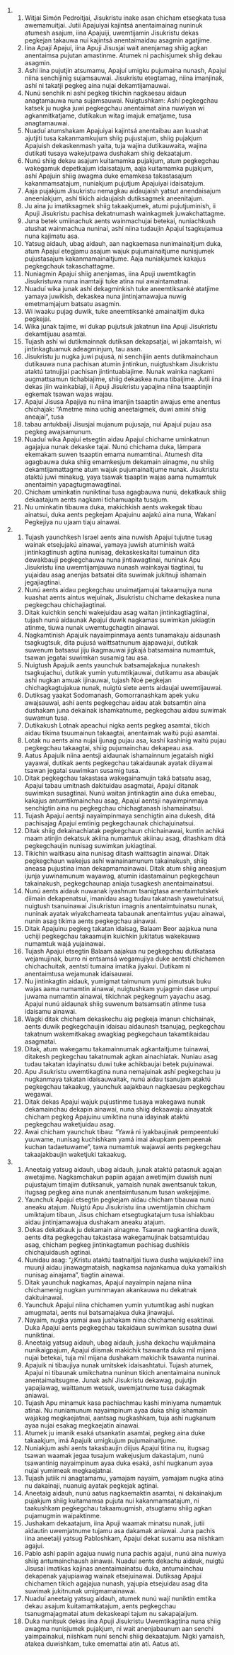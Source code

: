 <ol>
  <li>
    <ol>
      <li>Witjai Simón Pedroitjai, Jisukristu inake asan chicham etsegkata tusa awemamuitjai. Jutii Apajuiyai kajintsá anentaimainag nuninuk atumesh asajum, iina Apajuiji, uwemtijamin Jisukristu dekas pegkejan takauwa nui kajintsá anentaimaidau asagmin agatjime.</li>
      <li>Iina Apají Apajuí, iina Apuji Jisusjai wait anenjamag shiig agkan anentaimsa pujutan amastinme. Atumek ni pachisjumek shiig dekau asagmin.</li>
      <li>Ashí iina pujutjin atsumamu, Apajuí umigku pujumaina nunash, Apajuí niina senchijinig sujamsauwai. Jisukristu etegtamag, niina imanjinak, ashí ni takatji pegkeg aina nujai dekamtijamauwai.</li>
      <li>Nunú senchik ni ashí pegkeg tikichin nagkaesau aidaun anagtamauwa nuna sujamsauwai. Nuigtushkam: Ashí pegkegchau katsek ju nugka juwi pegkegchau anentaimat aina nuwiyan wi agkanmitkatjame, dutikakun witag imajuk ematjame, tusa anagtamauwai.</li>
      <li>Nuaduí atumshakam Apajuiyai kajintsá anentaibau aan kuashat ajutjiti tusa kakanmamkujum shiig pujustajum, shiig pujakjum Apajuish dekaskenmash yaita, tuja wajina dutikauwaita, wajina dutikati tusaya wakejutpawa dushakam shiig dekaatajum.</li>
      <li>Nunú shiig dekau asajum kuitamamka pujakjum, atum pegkegchau wakegamuk depetkajum idaisatajum, aaja kuitamamka pujakjum, ashí Apajuin shiig awagma duke emamkesa takastasajum kakanmamsatajum, nuniakjum pujutjum Apajuiyai idaisatajum.</li>
      <li>Aaja pujakjum Jisukristu nemagkau aidaujaish yatsut anendaisajum aneeniakjum, ashí tikich aidaujaish dutiksagmek aneenitajum.</li>
      <li>Ju aina ju imatiksagmek shiig takaakjumek, atumi pujutjuminish, ii Apuji Jisukristu pachisa dekatnumash wainkagmek juwakchattagme.</li>
      <li>Juna betek umiinachuk aents wainmachujai betekai, nuniachkush atushat wainmachua nuninai, ashí niina tudaujin Apajuí tsagkujamua nuna kajimatu asa.</li>
      <li>Yatsug aidauh, ubag aidauh, aan nagkaemasa nunimainaitjum duka, atum Apajuí etegjamu asajum wajuk pujumainaitjume nunisjumek pujustasajum kakanmamainaitjume. Aaja nuniakjumek kakajus pegkegchauk takaschattagme.</li>
      <li>Nuniagmin Apajuí shiig anenjamas, iina Apuji uwemtikagtin Jisukristuwa nuna inamtaiji tuke atina nui awaintamatnai.</li>
      <li>Nuaduí wika junak ashí dekagminkish tuke aneemtiksanké atatjime yamaya juwikish, dekaskea nuna jintinjamawajua nuwig emetmamjajum batsatu asagmin.</li>
      <li>Wi iwaaku pujag duwik, tuke aneemtiksanké amainaitjim duka pegkejai.</li>
      <li>Wika junak tajime, wi dukap pujutsuk jakatnun iina Apuji Jisukristu dekamtijuau asamtai.</li>
      <li>Tujash ashí wi dutikmainnak dutiksan dekapsatjai, wi jakamtaish, wi jintinkagtuamuk adeagminjum, tau asan.</li>
      <li>Jisukristu ju nugka juwi pujusá, ni senchijiin aents dutikmainchaun dutikauwa nuna pachisan atumin jintinkun, nuigtushkam Jisukristu ataktú tatnujijai pachisan jintintuabiajime. Nunak wainka nagkami augmattsamun tichabiajime, shiig dekaskea nuna tibaijime. Jutii iina dekas jiin wainkabiaji, ii Apuji Jisukristu yapajina niina tsaaptinjin egkemak tsawan wajas wajau.</li>
      <li>Apajuí Jisusa Apajiya nu niina imanjin tsaaptin awajus eme anentus chichajak: “Ametme mina uchig aneetaigmek, duwi aminí shiig aneajai”, tusa</li>
      <li>tabau antukbaiji Jisusjai mujanum pujusaja, nui Apajuí pujau asa pegkeg awajsamunum.</li>
      <li>Nuaduí wika Apajuí etsegtin aidau Apajuí chichame uminkatnun agajajua nunak dekaske tajai. Nunú chichama duka, lámpara ekemakam suwen tsaaptin emama numamtinai. Atumesh dita agagbauwa duka shiig emamkesjum dekamain ainagme, nu shiig dekamtijamattagme atum wajuk pujumainaitjume nunak. Jisukristu ataktú juwi minakug, yaya tsawak tsaaptin wajas aama numamtuk anentaimin yapagtugmawagtinai.</li>
      <li>Chicham uminkatin nuniktinai tusa agagbauwa nunú, dekatkauk shiig dekaatajum aents nagkami tichamuapita tusajum.</li>
      <li>Nu uminkatin tibauwa duka, makichkish aents wakegak tibau ainatsui, duka aents pegkejam Apajuinu aajakú aina nuna, Wakaní Pegkejiya nu ujaam tiaju ainawai.</li>
    </ol>
  </li>
  <li>
    <ol>
      <li>Tujash yaunchkesh Israel aents aina nuwish Apajuí tujutne tusag wainak etsejujakú ainawai, yamaya juwish atuminish waitá jintinkagtinush agtina nunisag, dekaskeskaitai tumainun dita dewakbauji pegkegchauwa nuna jintiawagtinai, nuninak Apu Jisukristu iina uwemtijamjauwa nunash wainkayai tiagtinai, tu yujaidau asag anenjas batsatai dita suwimak jukitnuji ishamain jegajiagtinai.</li>
      <li>Nunú aents aidau pegkegchau unuimatjamujai takaamujiya nuna kuashat aents aintus wejuinak, Jisukristu chichame dekaskea nuna pegkegchau chichajiagtinai.</li>
      <li>Ditak kuichkin senchi wakejuidau asag waitan jintinkagtiagtinai, tujash nunú aidaunak Apajuí duwik nagkamas suwimkan jukiagtin atinme, tiuwa nunak uwemtugchagtin ainawai.</li>
      <li>Nagkamtinish Apajuik nayaimpinmaya aents tunamakaju aidaunash tsagkugtsuk, dita pujusá waittsatnunum ajapawajui, dutikak suwenum batsasuí jiju ikagmauwai jigkajá batsamaina numamtuk, tsawan jegatai suwimkan susamig tau asa.</li>
      <li>Nuigtush Apajuik aents yaunchuk batsamajakajua nunakesh tsagkujachui, dutikak yumin yutumtikjauwai, dutikamu asa abaujak ashí nugkan amuak ijinauwai, tujash Noé pegkejan chichagkagtujakua nunak, nuigtú siete aents aidaujai uwemtijauwai.</li>
      <li>Dutiksag yaakat Sodomanash, Gomorranashkam apek yuku awajsauwai, ashí aents pegkegchau aidau atak batsamtin aina dushakam juna dekainak ishamkatnume, pegkegchau aidau suwimak suwamun tusa.</li>
      <li>Dutikakush Lotnak apeachui nigka aents pegkeg asamtai, tikich aidau tikima tsuumainun takaagtai, anentaimak waitú pujú asamtai.</li>
      <li>Lotak nu aents aina nujai ijunag pujau asa, kashí kashinig waitú pujau pegkegchau takaagtai, shiig pujumainchau dekapeau asa.</li>
      <li>Aatus Apajuik niina aentsji aidaunak ishamainnum jegataish nigki yayawai, dutikak aents pegkegchau takaidaunak ayatak diiyawai tsawan jegatai suwimkan susamig tusa.</li>
      <li>Ditak pegkegchau takastasa wakegainamujin taká batsatu asag, Apajuí tabau umitnash dakituidau asagmatai, Apajuí ditanak suwimkan susagtinai. Nunú waitan jintinkagtin aina duka emebau, kakajus antumtikmainchau asag, Apajuí aentsji nayaimpinmaya senchigtin aina nu pegkegchau chichagtanash ishamainatsui.</li>
      <li>Tujash Apajuí aentsji nayaimpinmaya senchigtin aina dukesh, ditá pachisajag Apajuí emtinig pegkegchaunak chichajuinatsui.</li>
      <li>Ditak shiig dekainachiatak pegkegchaun chichainawai, kuntin achiká maam atinjin dekatsuk akiina numamtuk akiinau asag, ditashkam ditá pegkegchaujin nunisag suwimkan jukiagtinai.</li>
      <li>Tikichin waitkasu aina nunisag ditash waittsagtin ainawai. Ditak pegkegchaun wakejus ashí wainainamunum takainakush, shiig aneasa pujustina iman dekapmamainawai. Ditak atum shiig aneasjum ijunja yuwinamunum wayawag, atumin idastamainun pegkegchaun takainakush, pegkegchaunap aniaja tusagkesh anentaimainatsui.</li>
      <li>Nunú aents aidauk nuwanak iyashnum tsanigtasa anentaimtutskek diimain dekapenatsui, imanidau asag tudau takatnash yawetuinatsui, nuigtush tsanuinawai Jisukristun imagnis anentaimtuinatsu nunak, nuninak ayatak wiyakchameata tabaunak anentaimtus yujau ainawai, nunin asag tikima aents pegkegchau ainawai.</li>
      <li>Ditak Apajuinu pegkeg takatan idaisag, Balaam Beor aajakua nuna uchijí pegkegchau takaamujin kuichkin jukitatus wakekauwa numamtuk wajá yujainawai.</li>
      <li>Tujash Apajuí etsegtin Balaam aajakua nu pegkegchau dutikatasa wejamujinak, burro ni entsamsá wegamujiya duke aentstí chichamen chichachuitak, aentstí tumaina imatika jiyakuí. Dutikam ni anentaimtusa wejamunak idaisauwai.</li>
      <li>Nu jintinkagtin aidauk, yumigmat taimunum yumi pimutsuk buku wajas aama numamtin ainawai, nuigtushkam yujagmin dase umpuí juwama numamtin ainawai, tikichnak pegkegnum yayachu asag. Apajuí nunú aidaunak shiig suwenum batsamsatin atinme tusa idaisamu ainawai.</li>
      <li>Wagki ditak chicham dekaskechu aig pegkeja imanun chichainak, aents duwik pegkegchaujin idaisau aidaunash tsanujag, pegkegchau takatnum wakemitkakag awagkiag pegkegchaun takamtikaidau asagmatai.</li>
      <li>Ditak, atum wakegamu takamainnumak agkantaitjume tuinawai, ditakesh pegkegchau takatnumak agkan ainachiatak. Nuniau asag tudau takatan idayinatsu duwi tuke achikbaujai betek pujuinawai.</li>
      <li>Apu Jisukristu uwemtikagtina nuna nemajuinak ashí pegkegchau ju nugkanmaya takatan idaisauwaitak, nunú aidau tsanujam ataktú pegkegchau takaakug, yaunchuk aajakbaun nagkaesau pegkegchau wegawai.</li>
      <li>Ditak dekas Apajuí wajuk pujustinme tusaya wakegawa nunak dekamainchau dekapin ainawai, nuna shiig dekaawaju ainayatak chicham pegkeg Apajuinu umiktina nuna idayinak ataktú pegkegchau waketjuidau asag.</li>
      <li>Awai chicham yaunchuk tibau: “Yawá ni iyakbaujinak pempeentuki yuuwame, nunisag kuchishkam yamá imai akupkam pempeenak kuchan tadaetuwame”, tawa numamtuk wajawai aents pegkegchau takaajakbaujin waketjuki takaakug.</li>
    </ol>
  </li>
  <li>
    <ol>
      <li>Aneetaig yatsug aidauh, ubag aidauh, junak ataktú patasnuk agajan awetajime. Nagkamchakun papiin agajan awetimjim duwish nuní pujustajum timajim dutiksanuk, yamaish nunak awentsanuk takun, itugsag pegkeg aina nunak anentaimtusanum tusan wakejajime.</li>
      <li>Yaunchuk Apajuí etsegtin pegkejam aidau chicham tibauwa nunú aneaku atajum. Nuigtú Apu Jisukristu iina uwemtijamin chicham umiktajum tibaun, Jisus chicham etsegtugkatajum tusa ishiakbau aidau jintinjamawajua dushakam aneaku atajum.</li>
      <li>Dekas dekatkauk ju dekamain ainagme. Tsawan nagkantina duwik, aents dita pegkegchau takastasa wakegamujinak batsamtuidau asag, chicham pegkeg jintinkagtamun pachisag dushikis chichajuidaush agtinai.</li>
      <li>Nunidau asag: “¿Kristu ataktú taatnaitjai tiuwa dusha wajukaeki? iina muunji aidau jinawagmataish, nagkamsa najankamua duka yamaikish nunisag ainajama”, tiagtin ainawai.</li>
      <li>Ditak yaunchuk nagkamas, Apajuí nayaimpin najana niina chichamenig nugkan yuminmayan akankauwa nu dekatnak dakituinawai.</li>
      <li>Yaunchuk Apajuí niina chichamen yumin yutumtikag ashí nugkan amugmatai, aents nui batsamajakua duka jinawajui.</li>
      <li>Nayaim, nugka yamai awa jushakam niina chichamenig esaktinai. Duka Apajuí aents pegkegchau takaidaun suwimkan susatna duwi nuniktinai.</li>
      <li>Aneetaig yatsug aidauh, ubag aidauh, jusha dekachu wajukmaina nunikaigpajum, Apajuí diismak makichik tsawanta duka mil mijana nujai betekai, tuja mil mijana dushakam makichik tsawanta nuninai.</li>
      <li>Apajuik ni tibaujiya nunak umitskek idaisashtatui. Tujash atumek, Apajuí ni tibaunak umikchatna nuninun tikich anentaimaina nuninuk anentaimaitsugme. Junak ashí Jisukristu dekawag, pujutjin yapajiawag, waittanum wetsuk, uwemjatnume tusa dakagmak aniawai.</li>
      <li>Tujash Apu minamuk kasa pachiachmau kashi miniyama numamtuk atinai. Nu nuniamunum nayaimpinum ayaa duka shiig ishamain wajakag megkaejatnai, aantsag nugkashkam, tuja ashí nugkanum ayaa nujai esakag megkaejatin ainawai.</li>
      <li>Atumek ju imanik esaká utsankatin asamtai, pegkeg aina duke takaakjum, imá Apajuik umigkujum pujumainaitjume.</li>
      <li>Nuniakjum ashí aents takasbaujin diijus Apajuí titina nu, itugsag tsawan waamak jegaa tusajum wakejusjum dakastajum, nunú tsawantinig nayaimpinum ayaa duka esaká, ashí nugkanum ayaa nujai yumimeak megkaejatnai.</li>
      <li>Tujash jutiik ni anagtamamu, yamajam nayaim, yamajam nugka atina nu dakainaji, nuanuig ayatak pegkejak agtinai.</li>
      <li>Aneetaig aidauh, nunú aatus nagkaemaktin asamtai, ni dakainakjum pujakjum shiig kuitamamsa pujuta nui kakanmamsatajum, ni taakushkam pegkegchau takaamugmish, atsugtamu shiig agkan pujamugmin waipaktinme.</li>
      <li>Jushakam dekaatajum, iina Apuji waamak minatsu nunak, jutii aidautin uwemjatnume tujamu asa dakamak aniawai. Juna pachis iina aneetaiji yatsug Pabloshkam, Apajuí dekat susamu asa niishkam agajui.</li>
      <li>Pablo ashí papiin agajua nuwig nuna pachis agajui, nunú aina nuwiya shiig antumainchaush ainawai. Nuaduí aents dekachu aidauk, nuigtú Jisusai imatikas kajinas anentaimainatsu duka, antumainchau dekapenak yajupiawag wainak etsejuinawai. Dutiksag Apajuí chichamen tikich agajajua nunash, yajupia etsejuidau asag dita suwimak jukitnunak umigmamainawai.</li>
      <li>Nuaduí aneetaig yatsug aidauh, atumek nunú wají nuniktin emtika dekau asajum kuitamamkatajum, aents pegkegchau tsanugmajagmatai atum dekaskeapi tajum nu sakapajaijum.</li>
      <li>Duka nunitsuk dekas iina Apuji Jisukristu Uwemtikagtina nuna shiig awagma nunisjumek pujakjum, ni wait anenjabaunum aan senchi yaimpainakui, niishkam nuní senchi shiig dekaatajum. Nigki yamaish, atakea duwishkam, tuke ememattai atin atí. Aatus atí.</li>
    </ol>
  </li>
</ol>